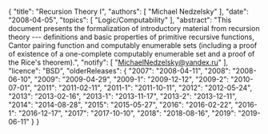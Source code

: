 {
    "title": "Recursion Theory I",
    "authors": [
        "Michael Nedzelsky"
    ],
    "date": "2008-04-05",
    "topics": [
        "Logic/Computability"
    ],
    "abstract": "This document presents the formalization of introductory material from  recursion theory --- definitions and basic properties of primitive recursive  functions, Cantor pairing function and computably enumerable sets  (including a proof of existence of a one-complete computably enumerable set  and a proof of the Rice's theorem).",
    "notify": [
        "MichaelNedzelsky@yandex.ru"
    ],
    "licence": "BSD",
    "olderReleases": {
        "2007": "2008-04-11",
        "2008": "2008-06-10",
        "2009": "2009-04-29",
        "2009-1": "2009-12-12",
        "2009-2": "2010-07-01",
        "2011": "2011-02-11",
        "2011-1": "2011-10-11",
        "2012": "2012-05-24",
        "2013": "2013-02-16",
        "2013-1": "2013-11-17",
        "2013-2": "2013-12-11",
        "2014": "2014-08-28",
        "2015": "2015-05-27",
        "2016": "2016-02-22",
        "2016-1": "2016-12-17",
        "2017": "2017-10-10",
        "2018": "2018-08-16",
        "2019": "2019-06-11"
    }
}